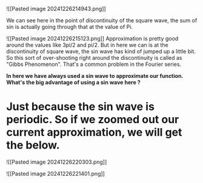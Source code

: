 ![[Pasted image 20241226214943.png]]

We can see here in the point of discontinuity of the square wave, the sum of sin is actually going through that at the value of Pi.

![[Pasted image 20241226215123.png]]
Approximation is pretty good around the values like 3pi/2 and pi/2. But in here we can is at the discontinuity of square wave, the sin wave has kind of jumped up a little bit. So  this sort of over-shooting right around the discontinuity is called as "Gibbs Phenomenon".
That's a common problem in the Fourier series.

**In here we have always used a sin wave to approximate our function. What's the big advantage of using a sin wave here ?**

# Just because the sin wave is periodic. So if we zoomed out our current approximation, we will get the below.

![[Pasted image 20241226220303.png]]



![[Pasted image 20241226221401.png]]

